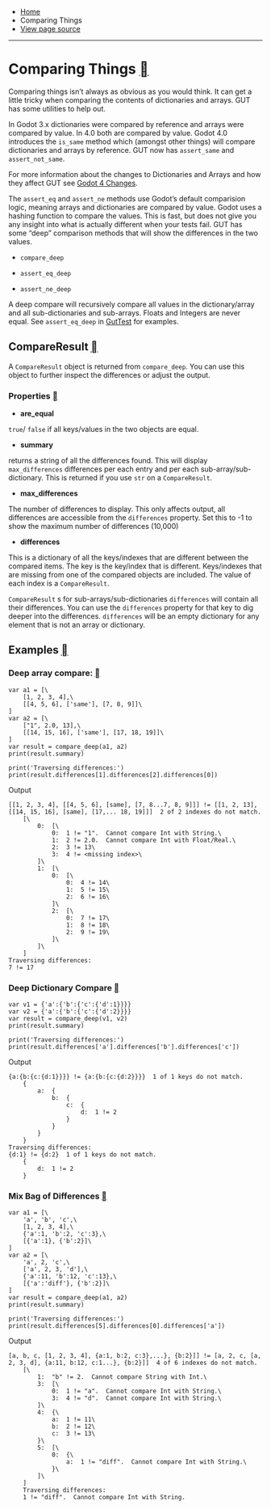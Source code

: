 - [Home](https://gut.readthedocs.io/en/latest/index.html)
- Comparing Things
- [View page source](https://gut.readthedocs.io/en/latest/_sources/Comparing-Things.md.txt)

* * *

# Comparing Things [](https://gut.readthedocs.io/en/latest/Comparing-Things.html\#comparing-things "Permalink to this heading")

Comparing things isn’t always as obvious as you would think. It can get a little tricky when comparing the contents of dictionaries and arrays. GUT has some utilities to help out.

In Godot 3.x dictionaries were compared by reference and arrays were compared by value. In 4.0 both are compared by value. Godot 4.0 introduces the `is_same` method which (amongst other things) will compare dictionaries and arrays by reference. GUT now has `assert_same` and `assert_not_same`.

For more information about the changes to Dictionaries and Arrays and how they affect GUT see [Godot 4 Changes](https://gut.readthedocs.io/en/latest/New-For-Godot-4.html).

The `assert_eq` and `assert_ne` methods use Godot’s default comparision logic, meaning arrays and dictionaries are compared by value. Godot uses a hashing function to compare the values. This is fast, but does not give you any insight into what is actually different when your tests fail. GUT has some “deep” comparison methods that will show the differences in the two values.

- `compare_deep`

- `assert_eq_deep`

- `assert_ne_deep`


A deep compare will recursively compare all values in the dictionary/array and all sub-dictionaries and sub-arrays. Floats and Integers are never equal. See `assert_eq_deep` in [GutTest](https://gut.readthedocs.io/en/latest/class_ref/class_guttest.html#class-guttest) for examples.

## CompareResult [](https://gut.readthedocs.io/en/latest/Comparing-Things.html\#compareresult "Permalink to this heading")

A `CompareResult` object is returned from `compare_deep`. You can use this object to further inspect the differences or adjust the output.

### Properties [](https://gut.readthedocs.io/en/latest/Comparing-Things.html\#properties "Permalink to this heading")

- **are\_equal**

`true`/ `false` if all keys/values in the two objects are equal.

- **summary**

returns a string of all the differences found. This will display `max_differences` differences per each entry and per each sub-array/sub-dictionary. This is returned if you use `str` on a `CompareResult`.

- **max\_differences**

The number of differences to display. This only affects output, all differences are accessible from the `differences` property. Set this to -1 to show the maximum number of differences (10,000)

- **differences**

This is a dictionary of all the keys/indexes that are different between the compared items. The key is the key/index that is different. Keys/indexes that are missing from one of the compared objects are included. The value of each index is a `CompareResult`.




`CompareResult` s for sub-arrays/sub-dictionaries `differences` will contain all their differences. You can use the `differences` property for that key to dig deeper into the differences. `differences` will be an empty dictionary for any element that is not an array or dictionary.


## Examples [](https://gut.readthedocs.io/en/latest/Comparing-Things.html\#examples "Permalink to this heading")

### Deep array compare: [](https://gut.readthedocs.io/en/latest/Comparing-Things.html\#deep-array-compare "Permalink to this heading")

```
var a1 = [\
    [1, 2, 3, 4],\
    [[4, 5, 6], ['same'], [7, 8, 9]]\
]
var a2 = [\
    ["1", 2.0, 13],\
    [[14, 15, 16], ['same'], [17, 18, 19]]\
]
var result = compare_deep(a1, a2)
print(result.summary)

print('Traversing differences:')
print(result.differences[1].differences[2].differences[0])

```

Output

```
[[1, 2, 3, 4], [[4, 5, 6], [same], [7, 8...7, 8, 9]]] != [[1, 2, 13], [[14, 15, 16], [same], [17,... 18, 19]]]  2 of 2 indexes do not match.
    [\
        0:  [\
            0:  1 != "1".  Cannot compare Int with String.\
            1:  2 != 2.0.  Cannot compare Int with Float/Real.\
            2:  3 != 13\
            3:  4 != <missing index>\
        ]\
        1:  [\
            0:  [\
                0:  4 != 14\
                1:  5 != 15\
                2:  6 != 16\
            ]\
            2:  [\
                0:  7 != 17\
                1:  8 != 18\
                2:  9 != 19\
            ]\
        ]\
    ]
Traversing differences:
7 != 17

```

### Deep Dictionary Compare [](https://gut.readthedocs.io/en/latest/Comparing-Things.html\#deep-dictionary-compare "Permalink to this heading")

```
var v1 = {'a':{'b':{'c':{'d':1}}}}
var v2 = {'a':{'b':{'c':{'d':2}}}}
var result = compare_deep(v1, v2)
print(result.summary)

print('Traversing differences:')
print(result.differences['a'].differences['b'].differences['c'])

```

Output

```
{a:{b:{c:{d:1}}}} != {a:{b:{c:{d:2}}}}  1 of 1 keys do not match.
    {
        a:  {
            b:  {
                c:  {
                    d:  1 != 2
                }
            }
        }
    }
Traversing differences:
{d:1} != {d:2}  1 of 1 keys do not match.
    {
        d:  1 != 2
    }

```

### Mix Bag of Differences [](https://gut.readthedocs.io/en/latest/Comparing-Things.html\#mix-bag-of-differences "Permalink to this heading")

```
var a1 = [\
    'a', 'b', 'c',\
    [1, 2, 3, 4],\
    {'a':1, 'b':2, 'c':3},\
    [{'a':1}, {'b':2}]\
]
var a2 = [\
    'a', 2, 'c',\
    ['a', 2, 3, 'd'],\
    {'a':11, 'b':12, 'c':13},\
    [{'a':'diff'}, {'b':2}]\
]
var result = compare_deep(a1, a2)
print(result.summary)

print('Traversing differences:')
print(result.differences[5].differences[0].differences['a'])

```

Output

```
[a, b, c, [1, 2, 3, 4], {a:1, b:2, c:3},...}, {b:2}]] != [a, 2, c, [a, 2, 3, d], {a:11, b:12, c:1...}, {b:2}]]  4 of 6 indexes do not match.
    [\
        1:  "b" != 2.  Cannot compare String with Int.\
        3:  [\
            0:  1 != "a".  Cannot compare Int with String.\
            3:  4 != "d".  Cannot compare Int with String.\
        ]\
        4:  {\
            a:  1 != 11\
            b:  2 != 12\
            c:  3 != 13\
        }\
        5:  [\
            0:  {\
                a:  1 != "diff".  Cannot compare Int with String.\
            }\
        ]\
    ]
    Traversing differences:
    1 != "diff".  Cannot compare Int with String.

```